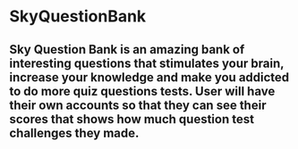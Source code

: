 # SkyQuestionBank
<h2>Sky Question Bank is an amazing bank of interesting questions that stimulates your brain,
increase your knowledge and make you addicted to do more quiz questions tests. User will
have their own accounts so that they can see their scores that shows how much question test
challenges they made.</h2>
